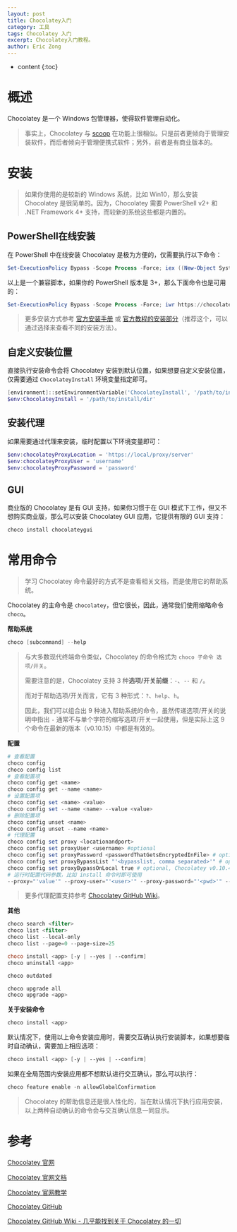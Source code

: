 ```yaml
---
layout: post
title: Chocolatey入门
category: 工具
tags: Chocolatey 入门
excerpt: Chocolatey入门教程。
author: Eric Zong
---
```


* content
{:toc}

# 概述

Chocolatey 是一个 Windows 包管理器，使得软件管理自动化。

> 事实上，Chocolatey 与 [scoop](https://scoop.sh/) 在功能上很相似。只是前者更倾向于管理安装软件，而后者倾向于管理便携式软件；另外，前者是有商业版本的。

# 安装

> 如果你使用的是较新的 Windows 系统，比如 Win10，那么安装 Chocolatey 是很简单的。因为，Chocolatey 需要 PowerShell v2+ 和 .NET Framework 4+ 支持，而较新的系统这些都是内置的。

## PowerShell在线安装

在 PowerShell 中在线安装 Chocolatey 是极为方便的，仅需要执行以下命令：

```powershell
Set-ExecutionPolicy Bypass -Scope Process -Force; iex ((New-Object System.Net.WebClient).DownloadString('https://chocolatey.org/install.ps1'))
```

以上是一个兼容脚本，如果你的 PowerShell 版本是 3+，那么下面命令也是可用的：

```powershell
Set-ExecutionPolicy Bypass -Scope Process -Force; iwr https://chocolatey.org/install.ps1 -UseBasicParsing | iex
```

> 更多安装方式参考 [官方安装手册](https://chocolatey.org/install) 或 [官方教程的安装部分](https://chocolatey.org/courses/installation/installing)（推荐这个，可以通过选择来查看不同的安装方法）。

## 自定义安装位置

直接执行安装命令会将 Chocolatey 安装到默认位置，如果想要自定义安装位置，仅需要通过 `ChocolateyInstall` 环境变量指定即可。

```powershell
[environment]::setEnvironmentVariable('ChocolateyInstall', '/path/to/install/dir', 'User')
$env:ChocolateyInstall = '/path/to/install/dir'
```

## 安装代理

如果需要通过代理来安装，临时配置以下环境变量即可：

```powershell
$env:chocolateyProxyLocation = 'https://local/proxy/server'
$env:chocolateyProxyUser = 'username'
$env:chocolateyProxyPassword = 'password'
```

## GUI

商业版的 Chocolatey 是有 GUI 支持，如果你习惯于在 GUI 模式下工作，但又不想购买商业版，那么可以安装 Chocolatey GUI 应用，它提供有限的 GUI 支持：

```powershell
choco install chocolateygui
```

# 常用命令

> 学习 Chocolatey 命令最好的方式不是查看相关文档，而是使用它的帮助系统。

Chocolatey 的主命令是 `chocolatey`，但它很长，因此，通常我们使用缩略命令 `choco`。

**帮助系统**

```powershell
choco [subcommand] --help
```

> 与大多数现代终端命令类似，Chocolatey 的命令格式为 `choco 子命令 选项/开关`。
>
> 需要注意的是，Chocolatey 支持 3 种**选项/开关前缀**：`-`、`--` 和 `/`。
>
> 而对于帮助选项/开关而言，它有 3 种形式：`?`、`help`、`h`。
>
> 因此，我们可以组合出 9 种进入帮助系统的命令，虽然传递选项/开关的说明中指出 `-` 通常不与单个字符的缩写选项/开关一起使用，但是实际上这 9 个命令在最新的版本（v0.10.15）中都是有效的。

**配置**

```powershell
# 查看配置
choco config
choco config list
# 查看配置项
choco config get <name>
choco config get --name <name>
# 设置配置项
choco config set <name> <value>
choco config set --name <name> --value <value>
# 删除配置项
choco config unset <name>
choco config unset --name <name>
# 代理配置
choco config set proxy <locationandport>
choco config set proxyUser <username> #optional
choco config set proxyPassword <passwordThatGetsEncryptedInFile> # optional
choco config set proxyBypassList "'<bypasslist, comma separated>'" # optional, Chocolatey v0.10.4 required
choco config set proxyBypassOnLocal true # optional, Chocolatey v0.10.4 required
# 运行时配置代码参数，比如 install 命令时即可使用
--proxy="'value'" --proxy-user="'<user>'" --proxy-password="'<pwd>'" --proxy-bypass-list="'<comma separated, list>'" --proxy-bypass-on-local
```

> 更多代理配置支持参考 [Chocolatey GitHub Wiki](https://github.com/chocolatey/choco/wiki/Proxy-Settings-for-Chocolatey#proxy-support-for-chocolatey)。

**其他**

```powershell
choco search <filter>
choco list <filter>
choco list --local-only
choco list --page=0 --page-size=25

choco install <app> [-y | --yes | --confirm]
choco uninstall <app>

choco outdated

choco upgrade all
choco upgrade <app>
```

**关于安装命令**

```powershell
choco install <app>
```

默认情况下，使用以上命令安装应用时，需要交互确认执行安装脚本，如果想要临时自动确认，需要加上相应选项：

```powershell
choco install <app> [-y | --yes | --confirm]
```

如果在全局范围内安装应用都不想默认进行交互确认，那么可以执行：

```powershell
choco feature enable -n allowGlobalConfirmation
```

> Chocolatey 的帮助信息还是很人性化的，当在默认情况下执行应用安装，以上两种自动确认的命令会与交互确认信息一同显示。

# 参考

[Chocolatey 官网](https://chocolatey.org/)

[Chocolatey 官网文档](https://chocolatey.org/docs)

[Chocolatey 官网教学](https://chocolatey.org/courses)

[Chocolatey GitHub](https://github.com/chocolatey/choco/)

[Chocolatey GitHub Wiki - 几乎能找到关于 Chocolatey 的一切](https://github.com/chocolatey/choco/wiki)